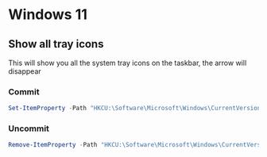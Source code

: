# Windows 11



## Show all tray icons
This will show you all the system tray icons on the taskbar, the arrow will disappear
### Commit

```powershell
Set-ItemProperty -Path "HKCU:\Software\Microsoft\Windows\CurrentVersion\Explorer" -Name "EnableAutoTray" -Type DWord -Value 0
```

### Uncommit

```powershell
Remove-ItemProperty -Path "HKCU:\Software\Microsoft\Windows\CurrentVersion\Explorer" -Name "EnableAutoTray"
```




